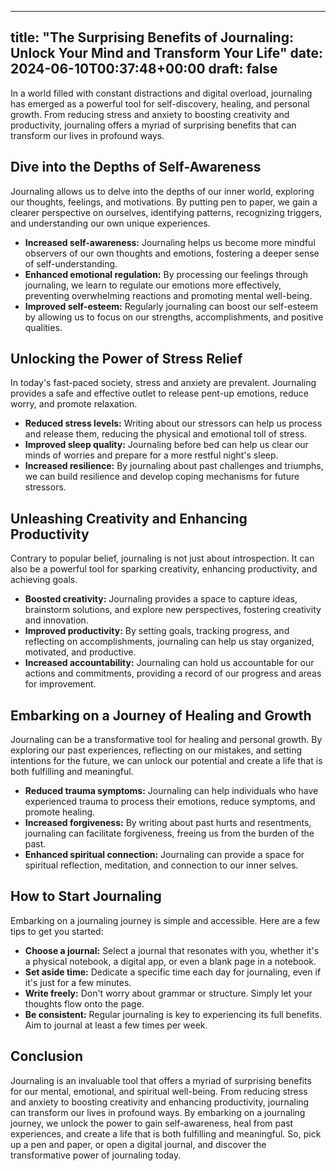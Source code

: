 
---
title: "The Surprising Benefits of Journaling: Unlock Your Mind and Transform Your Life"
date: 2024-06-10T00:37:48+00:00
draft: false
---

In a world filled with constant distractions and digital overload, journaling has emerged as a powerful tool for self-discovery, healing, and personal growth. From reducing stress and anxiety to boosting creativity and productivity, journaling offers a myriad of surprising benefits that can transform our lives in profound ways.

## Dive into the Depths of Self-Awareness

Journaling allows us to delve into the depths of our inner world, exploring our thoughts, feelings, and motivations. By putting pen to paper, we gain a clearer perspective on ourselves, identifying patterns, recognizing triggers, and understanding our own unique experiences.

- **Increased self-awareness:** Journaling helps us become more mindful observers of our own thoughts and emotions, fostering a deeper sense of self-understanding.
- **Enhanced emotional regulation:** By processing our feelings through journaling, we learn to regulate our emotions more effectively, preventing overwhelming reactions and promoting mental well-being.
- **Improved self-esteem:** Regularly journaling can boost our self-esteem by allowing us to focus on our strengths, accomplishments, and positive qualities.

## Unlocking the Power of Stress Relief

In today's fast-paced society, stress and anxiety are prevalent. Journaling provides a safe and effective outlet to release pent-up emotions, reduce worry, and promote relaxation.

- **Reduced stress levels:** Writing about our stressors can help us process and release them, reducing the physical and emotional toll of stress.
- **Improved sleep quality:** Journaling before bed can help us clear our minds of worries and prepare for a more restful night's sleep.
- **Increased resilience:** By journaling about past challenges and triumphs, we can build resilience and develop coping mechanisms for future stressors.

## Unleashing Creativity and Enhancing Productivity

Contrary to popular belief, journaling is not just about introspection. It can also be a powerful tool for sparking creativity, enhancing productivity, and achieving goals.

- **Boosted creativity:** Journaling provides a space to capture ideas, brainstorm solutions, and explore new perspectives, fostering creativity and innovation.
- **Improved productivity:** By setting goals, tracking progress, and reflecting on accomplishments, journaling can help us stay organized, motivated, and productive.
- **Increased accountability:** Journaling can hold us accountable for our actions and commitments, providing a record of our progress and areas for improvement.

## Embarking on a Journey of Healing and Growth

Journaling can be a transformative tool for healing and personal growth. By exploring our past experiences, reflecting on our mistakes, and setting intentions for the future, we can unlock our potential and create a life that is both fulfilling and meaningful.

- **Reduced trauma symptoms:** Journaling can help individuals who have experienced trauma to process their emotions, reduce symptoms, and promote healing.
- **Increased forgiveness:** By writing about past hurts and resentments, journaling can facilitate forgiveness, freeing us from the burden of the past.
- **Enhanced spiritual connection:** Journaling can provide a space for spiritual reflection, meditation, and connection to our inner selves.

## How to Start Journaling

Embarking on a journaling journey is simple and accessible. Here are a few tips to get you started:

- **Choose a journal:** Select a journal that resonates with you, whether it's a physical notebook, a digital app, or even a blank page in a notebook.
- **Set aside time:** Dedicate a specific time each day for journaling, even if it's just for a few minutes.
- **Write freely:** Don't worry about grammar or structure. Simply let your thoughts flow onto the page.
- **Be consistent:** Regular journaling is key to experiencing its full benefits. Aim to journal at least a few times per week.

## Conclusion

Journaling is an invaluable tool that offers a myriad of surprising benefits for our mental, emotional, and spiritual well-being. From reducing stress and anxiety to boosting creativity and enhancing productivity, journaling can transform our lives in profound ways. By embarking on a journaling journey, we unlock the power to gain self-awareness, heal from past experiences, and create a life that is both fulfilling and meaningful. So, pick up a pen and paper, or open a digital journal, and discover the transformative power of journaling today.